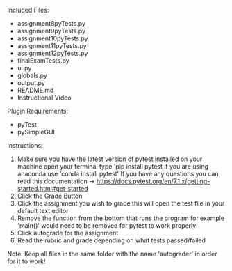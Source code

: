 Included Files:
- assignment8pyTests.py
- assignment9pyTests.py
- assignment10pyTests.py
- assignment11pyTests.py
- assignment12pyTests.py
- finalExamTests.py
- ui.py
- globals.py
- output.py
- README.md
- Instructional Video


Plugin Requirements: 
- pyTest
- pySimpleGUI

Instructions:
1. Make sure you have the latest version of pytest installed on your machine
	open your terminal
	type 'pip install pytest
		if you are using anaconda use 'conda install pytest'
	If you have any questions you can read this documentation -> https://docs.pytest.org/en/7.1.x/getting-started.html#get-started
2. Click the Grade Button
3. Click the assignment you wish to grade
	this will open the test file in your default text editor
4. Remove the function from the bottom that runs the program
	for example 'main()' would need to be removed for pytest to work properly
5. Click autograde for the assignment
6. Read the rubric and grade depending on what tests passed/failed

Note:
Keep all files in the same folder with the name 'autograder' in order for it to work!